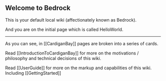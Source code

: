 ## Welcome to Bedrock

This is your default local wiki (affectionately known as Bedrock).

And you are on the initial page which is called HelloWorld.


----

As you can see, in [[CardiganBay]] pages are broken into a series of cards. 

Read [[IntroductionToCardiganBay]] for more on the motivations / philosophy and technical decisions of this wiki.

Read [[UserGuide]] for more on the markup and capabilities of this wiki. Including [[GettingStarted]]



